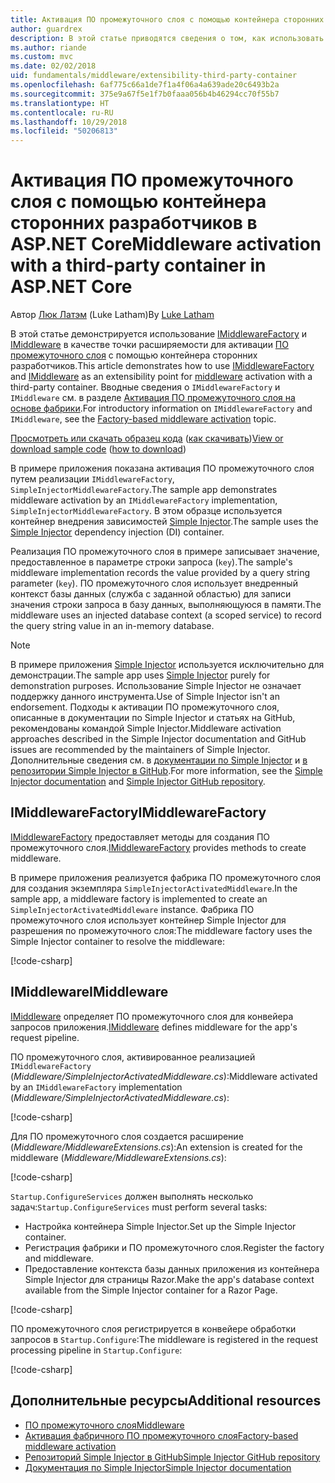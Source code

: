 ```yaml
---
title: Активация ПО промежуточного слоя с помощью контейнера сторонних разработчиков в ASP.NET Core
author: guardrex
description: В этой статье приводятся сведения о том, как использовать строго типизированное ПО промежуточного слоя с активацией на основе фабрики и контейнером сторонних разработчиков в ASP.NET Core.
ms.author: riande
ms.custom: mvc
ms.date: 02/02/2018
uid: fundamentals/middleware/extensibility-third-party-container
ms.openlocfilehash: 6af775c66a1de7f1a4f06a4a639ade20c6493b2a
ms.sourcegitcommit: 375e9a67f5e1f7b0faaa056b4b46294cc70f55b7
ms.translationtype: HT
ms.contentlocale: ru-RU
ms.lasthandoff: 10/29/2018
ms.locfileid: "50206813"
---
```

# <a name="middleware-activation-with-a-third-party-container-in-aspnet-core"></a><span data-ttu-id="bb4d8-103">Активация ПО промежуточного слоя с помощью контейнера сторонних разработчиков в ASP.NET Core</span><span class="sxs-lookup"><span data-stu-id="bb4d8-103">Middleware activation with a third-party container in ASP.NET Core</span></span>

<span data-ttu-id="bb4d8-104">Автор [Люк Латэм](https://github.com/guardrex) (Luke Latham)</span><span class="sxs-lookup"><span data-stu-id="bb4d8-104">By [Luke Latham](https://github.com/guardrex)</span></span>

<span data-ttu-id="bb4d8-105">В этой статье демонстрируется использование [IMiddlewareFactory](/dotnet/api/microsoft.aspnetcore.http.imiddlewarefactory) и [IMiddleware](/dotnet/api/microsoft.aspnetcore.http.imiddleware) в качестве точки расширяемости для активации [ПО промежуточного слоя](xref:fundamentals/middleware/index) с помощью контейнера сторонних разработчиков.</span><span class="sxs-lookup"><span data-stu-id="bb4d8-105">This article demonstrates how to use [IMiddlewareFactory](/dotnet/api/microsoft.aspnetcore.http.imiddlewarefactory) and [IMiddleware](/dotnet/api/microsoft.aspnetcore.http.imiddleware) as an extensibility point for [middleware](xref:fundamentals/middleware/index) activation with a third-party container.</span></span> <span data-ttu-id="bb4d8-106">Вводные сведения о `IMiddlewareFactory` и `IMiddleware` см. в разделе [Активация ПО промежуточного слоя на основе фабрики](xref:fundamentals/middleware/extensibility).</span><span class="sxs-lookup"><span data-stu-id="bb4d8-106">For introductory information on `IMiddlewareFactory` and `IMiddleware`, see the [Factory-based middleware activation](xref:fundamentals/middleware/extensibility) topic.</span></span>

<span data-ttu-id="bb4d8-107">[Просмотреть или скачать образец кода](https://github.com/aspnet/Docs/tree/master/aspnetcore/fundamentals/middleware/extensibility-third-party-container/sample) ([как скачивать](xref:index#how-to-download-a-sample))</span><span class="sxs-lookup"><span data-stu-id="bb4d8-107">[View or download sample code](https://github.com/aspnet/Docs/tree/master/aspnetcore/fundamentals/middleware/extensibility-third-party-container/sample) ([how to download](xref:index#how-to-download-a-sample))</span></span>

<span data-ttu-id="bb4d8-108">В примере приложения показана активация ПО промежуточного слоя путем реализации `IMiddlewareFactory`, `SimpleInjectorMiddlewareFactory`.</span><span class="sxs-lookup"><span data-stu-id="bb4d8-108">The sample app demonstrates middleware activation by an `IMiddlewareFactory` implementation, `SimpleInjectorMiddlewareFactory`.</span></span> <span data-ttu-id="bb4d8-109">В этом образце используется контейнер внедрения зависимостей [Simple Injector](https://simpleinjector.org).</span><span class="sxs-lookup"><span data-stu-id="bb4d8-109">The sample uses the [Simple Injector](https://simpleinjector.org) dependency injection (DI) container.</span></span>

<span data-ttu-id="bb4d8-110">Реализация ПО промежуточного слоя в примере записывает значение, предоставленное в параметре строки запроса (`key`).</span><span class="sxs-lookup"><span data-stu-id="bb4d8-110">The sample's middleware implementation records the value provided by a query string parameter (`key`).</span></span> <span data-ttu-id="bb4d8-111">ПО промежуточного слоя использует внедренный контекст базы данных (служба с заданной областью) для записи значения строки запроса в базу данных, выполняющуюся в памяти.</span><span class="sxs-lookup"><span data-stu-id="bb4d8-111">The middleware uses an injected database context (a scoped service) to record the query string value in an in-memory database.</span></span>

> [!NOTE]
> <span data-ttu-id="bb4d8-112">В примере приложения [Simple Injector](https://github.com/simpleinjector/SimpleInjector) используется исключительно для демонстрации.</span><span class="sxs-lookup"><span data-stu-id="bb4d8-112">The sample app uses [Simple Injector](https://github.com/simpleinjector/SimpleInjector) purely for demonstration purposes.</span></span> <span data-ttu-id="bb4d8-113">Использование Simple Injector не означает поддержку данного инструмента.</span><span class="sxs-lookup"><span data-stu-id="bb4d8-113">Use of Simple Injector isn't an endorsement.</span></span> <span data-ttu-id="bb4d8-114">Подходы к активации ПО промежуточного слоя, описанные в документации по Simple Injector и статьях на GitHub, рекомендованы командой Simple Injector.</span><span class="sxs-lookup"><span data-stu-id="bb4d8-114">Middleware activation approaches described in the Simple Injector documentation and GitHub issues are recommended by the maintainers of Simple Injector.</span></span> <span data-ttu-id="bb4d8-115">Дополнительные сведения см. в [документации по Simple Injector](https://simpleinjector.readthedocs.io/en/latest/index.html) и [в репозитории Simple Injector в GitHub](https://github.com/simpleinjector/SimpleInjector).</span><span class="sxs-lookup"><span data-stu-id="bb4d8-115">For more information, see the [Simple Injector documentation](https://simpleinjector.readthedocs.io/en/latest/index.html) and [Simple Injector GitHub repository](https://github.com/simpleinjector/SimpleInjector).</span></span>

## <a name="imiddlewarefactory"></a><span data-ttu-id="bb4d8-116">IMiddlewareFactory</span><span class="sxs-lookup"><span data-stu-id="bb4d8-116">IMiddlewareFactory</span></span>

<span data-ttu-id="bb4d8-117">[IMiddlewareFactory](/dotnet/api/microsoft.aspnetcore.http.imiddlewarefactory) предоставляет методы для создания ПО промежуточного слоя.</span><span class="sxs-lookup"><span data-stu-id="bb4d8-117">[IMiddlewareFactory](/dotnet/api/microsoft.aspnetcore.http.imiddlewarefactory) provides methods to create middleware.</span></span>

<span data-ttu-id="bb4d8-118">В примере приложения реализуется фабрика ПО промежуточного слоя для создания экземпляра `SimpleInjectorActivatedMiddleware`.</span><span class="sxs-lookup"><span data-stu-id="bb4d8-118">In the sample app, a middleware factory is implemented to create an `SimpleInjectorActivatedMiddleware` instance.</span></span> <span data-ttu-id="bb4d8-119">Фабрика ПО промежуточного слоя использует контейнер Simple Injector для разрешения по промежуточного слоя:</span><span class="sxs-lookup"><span data-stu-id="bb4d8-119">The middleware factory uses the Simple Injector container to resolve the middleware:</span></span>

[!code-csharp[](extensibility-third-party-container/sample/Middleware/SimpleInjectorMiddlewareFactory.cs?name=snippet1&highlight=5-8,12)]

## <a name="imiddleware"></a><span data-ttu-id="bb4d8-120">IMiddleware</span><span class="sxs-lookup"><span data-stu-id="bb4d8-120">IMiddleware</span></span>

<span data-ttu-id="bb4d8-121">[IMiddleware](/dotnet/api/microsoft.aspnetcore.http.imiddleware) определяет ПО промежуточного слоя для конвейера запросов приложения.</span><span class="sxs-lookup"><span data-stu-id="bb4d8-121">[IMiddleware](/dotnet/api/microsoft.aspnetcore.http.imiddleware) defines middleware for the app's request pipeline.</span></span>

<span data-ttu-id="bb4d8-122">ПО промежуточного слоя, активированное реализацией `IMiddlewareFactory` (*Middleware/SimpleInjectorActivatedMiddleware.cs*):</span><span class="sxs-lookup"><span data-stu-id="bb4d8-122">Middleware activated by an `IMiddlewareFactory` implementation (*Middleware/SimpleInjectorActivatedMiddleware.cs*):</span></span>

[!code-csharp[](extensibility-third-party-container/sample/Middleware/SimpleInjectorActivatedMiddleware.cs?name=snippet1)]

<span data-ttu-id="bb4d8-123">Для ПО промежуточного слоя создается расширение (*Middleware/MiddlewareExtensions.cs*):</span><span class="sxs-lookup"><span data-stu-id="bb4d8-123">An extension is created for the middleware (*Middleware/MiddlewareExtensions.cs*):</span></span>

[!code-csharp[](extensibility-third-party-container/sample/Middleware/MiddlewareExtensions.cs?name=snippet1)]

<span data-ttu-id="bb4d8-124">`Startup.ConfigureServices` должен выполнять несколько задач:</span><span class="sxs-lookup"><span data-stu-id="bb4d8-124">`Startup.ConfigureServices` must perform several tasks:</span></span>

* <span data-ttu-id="bb4d8-125">Настройка контейнера Simple Injector.</span><span class="sxs-lookup"><span data-stu-id="bb4d8-125">Set up the Simple Injector container.</span></span>
* <span data-ttu-id="bb4d8-126">Регистрация фабрики и ПО промежуточного слоя.</span><span class="sxs-lookup"><span data-stu-id="bb4d8-126">Register the factory and middleware.</span></span>
* <span data-ttu-id="bb4d8-127">Предоставление контекста базы данных приложения из контейнера Simple Injector для страницы Razor.</span><span class="sxs-lookup"><span data-stu-id="bb4d8-127">Make the app's database context available from the Simple Injector container for a Razor Page.</span></span>

[!code-csharp[](extensibility-third-party-container/sample/Startup.cs?name=snippet1)]

<span data-ttu-id="bb4d8-128">ПО промежуточного слоя регистрируется в конвейере обработки запросов в `Startup.Configure`:</span><span class="sxs-lookup"><span data-stu-id="bb4d8-128">The middleware is registered in the request processing pipeline in `Startup.Configure`:</span></span>

[!code-csharp[](extensibility-third-party-container/sample/Startup.cs?name=snippet2&highlight=13)]

## <a name="additional-resources"></a><span data-ttu-id="bb4d8-129">Дополнительные ресурсы</span><span class="sxs-lookup"><span data-stu-id="bb4d8-129">Additional resources</span></span>

* [<span data-ttu-id="bb4d8-130">ПО промежуточного слоя</span><span class="sxs-lookup"><span data-stu-id="bb4d8-130">Middleware</span></span>](xref:fundamentals/middleware/index)
* [<span data-ttu-id="bb4d8-131">Активация фабричного ПО промежуточного слоя</span><span class="sxs-lookup"><span data-stu-id="bb4d8-131">Factory-based middleware activation</span></span>](xref:fundamentals/middleware/extensibility)
* [<span data-ttu-id="bb4d8-132">Репозиторий Simple Injector в GitHub</span><span class="sxs-lookup"><span data-stu-id="bb4d8-132">Simple Injector GitHub repository</span></span>](https://github.com/simpleinjector/SimpleInjector)
* [<span data-ttu-id="bb4d8-133">Документация по Simple Injector</span><span class="sxs-lookup"><span data-stu-id="bb4d8-133">Simple Injector documentation</span></span>](https://simpleinjector.readthedocs.io/en/latest/index.html)
